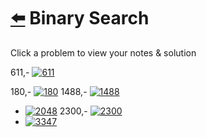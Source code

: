 # [⬅️](../README.md) Binary Search 

Click a problem to view your notes & solution

611,- [![611](https://img.shields.io/badge/611-Valid_Triangle_Number-yellow)](/problems/611.md)

180,- [![180](https://img.shields.io/badge/180-Pritam_Test-yellow)](/problems/180.md)
1488,- [![1488](https://img.shields.io/badge/1488-Avoid_Flood_in_The_City-yellow)](/problems/1488.md)
- [![2048](https://img.shields.io/badge/2048-Next_Greater_Numerically_Balanced_Number-yellow)](/problems/2048.md)
2300,- [![2300](https://img.shields.io/badge/2300-Successful_Pairs_of_Spells_and_Potions-yellow)](/problems/2300.md)
- [![3347](https://img.shields.io/badge/3347-Maximum_Frequency_of_an_Element_After_Performing_Operations_II-red)](/problems/3347.md)
